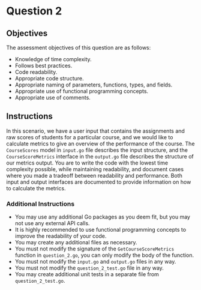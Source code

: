 # Question 2

## Objectives
The assessment objectives of this question are as follows:
- Knowledge of time complexity.
- Follows best practices.
- Code readability.
- Appropriate code structure.
- Appropriate naming of parameters, functions, types, and fields.
- Appropriate use of functional programming concepts.
- Appropriate use of comments.

## Instructions
In this scenario, we have a user input that contains the assignments and raw scores of students for a particular course, 
and we would like to calculate metrics to give an overview of the performance of the course. 
The `CourseScores` model in `input.go` file describes the input structure, 
and the `CourseScoreMetrics` interface in the `output.go` file describes the structure of our metrics output. 
You are to write the code with the lowest time complexity possible, while maintaining readability, 
and document cases where you made a tradeoff between readability and performance. 
Both input and output interfaces are documented to provide information on how to calculate the metrics.

### Additional Instructions
- You may use any additional Go packages as you deem fit, but you may not use any external API calls.
- It is highly recommended to use functional programming concepts to improve the readability of your code.
- You may create any additional files as necessary.
- You must not modify the signature of the `GetCourseScoreMetrics` function in `question_2.go`, you can only modify the body of the function.
- You must not modify the `input.go` and `output.go` files in any way.
- You must not modify the `question_2_test.go` file in any way.
- You may create additional unit tests in a separate file from `question_2_test.go`.
